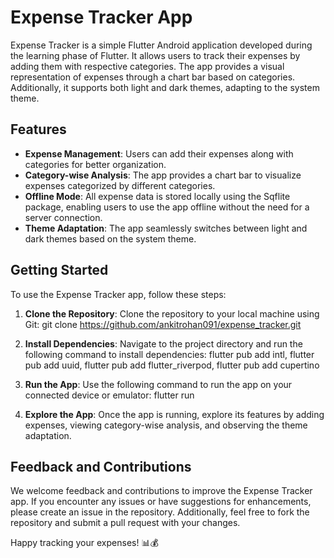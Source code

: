 # Expense Tracker App

Expense Tracker is a simple Flutter Android application developed during the learning phase of Flutter. It allows users to track their expenses by adding them with respective categories. The app provides a visual representation of expenses through a chart bar based on categories. Additionally, it supports both light and dark themes, adapting to the system theme.

## Features

- **Expense Management**: Users can add their expenses along with categories for better organization.
- **Category-wise Analysis**: The app provides a chart bar to visualize expenses categorized by different categories.
- **Offline Mode**: All expense data is stored locally using the Sqflite package, enabling users to use the app offline without the need for a server connection.
- **Theme Adaptation**: The app seamlessly switches between light and dark themes based on the system theme.

## Getting Started

To use the Expense Tracker app, follow these steps:

1. **Clone the Repository**: Clone the repository to your local machine using Git: git clone https://github.com/ankitrohan091/expense_tracker.git

2. **Install Dependencies**: Navigate to the project directory and run the following command to install dependencies:
  flutter pub add intl, flutter pub add uuid, flutter pub add flutter_riverpod, flutter pub add cupertino

3. **Run the App**: Use the following command to run the app on your connected device or emulator: flutter run

4. **Explore the App**: Once the app is running, explore its features by adding expenses, viewing category-wise analysis, and observing the theme adaptation.


## Feedback and Contributions

We welcome feedback and contributions to improve the Expense Tracker app. If you encounter any issues or have suggestions for enhancements, please create an issue in the repository. Additionally, feel free to fork the repository and submit a pull request with your changes.

Happy tracking your expenses! 📊💰
